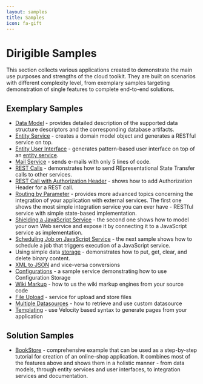 ```yaml
---
layout: samples
title: Samples
icon: fa-gift
---
```


Dirigible Samples
===

This section collects various applications created to demonstrate the main use purposes and strengths of the cloud toolkit.
They are built on scenarios with different complexity level, from exemplary samples targeting demonstration of single features to complete end-to-end solutions.

Exemplary Samples
---

* [Data Model](data_model.html) - provides detailed description of the supported data structure descriptors and the corresponding database artifacts.
* [Entity Service](entity_service.html) - creates a domain model object and generates a RESTful service on top.
* [Entity User Interface](entity_ui.html) - generates pattern-based user interface on top of an [entity service](entity_service.html).
* [Mail Service](mail_service.html) - sends e-mails with only 5 lines of code.
* [REST Calls](rest_calls.html) - demonstrates how to send REpresentational State Transfer calls to other services.
* [REST Call with Authorization Header](rest_calls_auth.html) - shows how to add Authorization Header for a REST call.
* [Routing by Parameter](simple_routing.html) - provides more advanced topics concerning the integration of your application with external services. The first one shows the most simple integration service you can ever have - RESTful service with simple state-based implementation.
* [Shielding a JavaScript Service](shielding_js.html) - the second one shows how to model your own Web service and expose it by connecting it to a JavaScript service as implementation.
* [Scheduling Job on JavaScript Service](scheduled_job.html) - the next sample shows how to schedule a job that triggers execution of a JavaScript service.
* Using simple data [storage](storage.html) - demonstrates how to put, get, clear, and delete binary content. 
* [XML to JSON](xml.html) and vice-versa conversions
* [Configurations](config.html) - a sample service demonstrating how to use Configuration Storage
* [Wiki Markup](confluence_to_html.html) - how to us the wiki markup engines from your source code
* [File Upload](file_storage.html) - service for upload and store files
* [Multiple Datasources](multidb_service.html) - how to retrieve and use custom datasource
* [Templating](templating_service) - use Velocity based syntax to generate pages from your application


Solution Samples
---

* [BookStore](bookstore.html) - comprehensive example that can be used as a step-by-step tutorial for creation of an online-shop application. It combines most of the features above and shows them in a holistic manner - from data models, through entity services and user interfaces, to integration services and documentation.
